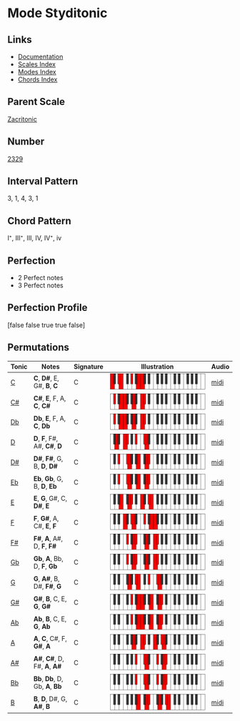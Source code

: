 # Mode Styditonic

## Links

- [Documentation](index.md)
- [Scales Index](Scales.md)
- [Modes Index](Modes.md)
- [Chords Index](Chords.md)

## Parent Scale

[Zacritonic](ScaleZacritonic.md)

## Number

[2329](https://ianring.com/musictheory/scales/2329)

## Interval Pattern

3, 1, 4, 3, 1

## Chord Pattern

I⁺, III⁺, III, IV, IV⁺, iv

## Perfection

- 2 Perfect notes
- 3 Perfect notes

## Perfection Profile

[false false true true false]

## Permutations

| Tonic | Notes | Signature | Illustration | Audio |
|-------|-------|-----------|--------------|-------|
| [C](ModeCNaturalStyditonic.md) | **C**, **D#**, E, G#, **B**, **C** | C | ![CNaturalStyditonic](ModeCNaturalStyditonic.png) | [midi](https://github.com/edipermadi/music/blob/main/docs/ModeCNaturalStyditonic.mid?raw=true) |
| [C#](ModeCSharpStyditonic.md) | **C#**, **E**, F, A, **C**, **C#** | C | ![CSharpStyditonic](ModeCSharpStyditonic.png) | [midi](https://github.com/edipermadi/music/blob/main/docs/ModeCSharpStyditonic.mid?raw=true) |
| [Db](ModeDFlatStyditonic.md) | **Db**, **E**, F, A, **C**, **Db** | C | ![DFlatStyditonic](ModeDFlatStyditonic.png) | [midi](https://github.com/edipermadi/music/blob/main/docs/ModeDFlatStyditonic.mid?raw=true) |
| [D](ModeDNaturalStyditonic.md) | **D**, **F**, F#, A#, **C#**, **D** | C | ![DNaturalStyditonic](ModeDNaturalStyditonic.png) | [midi](https://github.com/edipermadi/music/blob/main/docs/ModeDNaturalStyditonic.mid?raw=true) |
| [D#](ModeDSharpStyditonic.md) | **D#**, **F#**, G, B, **D**, **D#** | C | ![DSharpStyditonic](ModeDSharpStyditonic.png) | [midi](https://github.com/edipermadi/music/blob/main/docs/ModeDSharpStyditonic.mid?raw=true) |
| [Eb](ModeEFlatStyditonic.md) | **Eb**, **Gb**, G, B, **D**, **Eb** | C | ![EFlatStyditonic](ModeEFlatStyditonic.png) | [midi](https://github.com/edipermadi/music/blob/main/docs/ModeEFlatStyditonic.mid?raw=true) |
| [E](ModeENaturalStyditonic.md) | **E**, **G**, G#, C, **D#**, **E** | C | ![ENaturalStyditonic](ModeENaturalStyditonic.png) | [midi](https://github.com/edipermadi/music/blob/main/docs/ModeENaturalStyditonic.mid?raw=true) |
| [F](ModeFNaturalStyditonic.md) | **F**, **G#**, A, C#, **E**, **F** | C | ![FNaturalStyditonic](ModeFNaturalStyditonic.png) | [midi](https://github.com/edipermadi/music/blob/main/docs/ModeFNaturalStyditonic.mid?raw=true) |
| [F#](ModeFSharpStyditonic.md) | **F#**, **A**, A#, D, **F**, **F#** | C | ![FSharpStyditonic](ModeFSharpStyditonic.png) | [midi](https://github.com/edipermadi/music/blob/main/docs/ModeFSharpStyditonic.mid?raw=true) |
| [Gb](ModeGFlatStyditonic.md) | **Gb**, **A**, Bb, D, **F**, **Gb** | C | ![GFlatStyditonic](ModeGFlatStyditonic.png) | [midi](https://github.com/edipermadi/music/blob/main/docs/ModeGFlatStyditonic.mid?raw=true) |
| [G](ModeGNaturalStyditonic.md) | **G**, **A#**, B, D#, **F#**, **G** | C | ![GNaturalStyditonic](ModeGNaturalStyditonic.png) | [midi](https://github.com/edipermadi/music/blob/main/docs/ModeGNaturalStyditonic.mid?raw=true) |
| [G#](ModeGSharpStyditonic.md) | **G#**, **B**, C, E, **G**, **G#** | C | ![GSharpStyditonic](ModeGSharpStyditonic.png) | [midi](https://github.com/edipermadi/music/blob/main/docs/ModeGSharpStyditonic.mid?raw=true) |
| [Ab](ModeAFlatStyditonic.md) | **Ab**, **B**, C, E, **G**, **Ab** | C | ![AFlatStyditonic](ModeAFlatStyditonic.png) | [midi](https://github.com/edipermadi/music/blob/main/docs/ModeAFlatStyditonic.mid?raw=true) |
| [A](ModeANaturalStyditonic.md) | **A**, **C**, C#, F, **G#**, **A** | C | ![ANaturalStyditonic](ModeANaturalStyditonic.png) | [midi](https://github.com/edipermadi/music/blob/main/docs/ModeANaturalStyditonic.mid?raw=true) |
| [A#](ModeASharpStyditonic.md) | **A#**, **C#**, D, F#, **A**, **A#** | C | ![ASharpStyditonic](ModeASharpStyditonic.png) | [midi](https://github.com/edipermadi/music/blob/main/docs/ModeASharpStyditonic.mid?raw=true) |
| [Bb](ModeBFlatStyditonic.md) | **Bb**, **Db**, D, Gb, **A**, **Bb** | C | ![BFlatStyditonic](ModeBFlatStyditonic.png) | [midi](https://github.com/edipermadi/music/blob/main/docs/ModeBFlatStyditonic.mid?raw=true) |
| [B](ModeBNaturalStyditonic.md) | **B**, **D**, D#, G, **A#**, **B** | C | ![BNaturalStyditonic](ModeBNaturalStyditonic.png) | [midi](https://github.com/edipermadi/music/blob/main/docs/ModeBNaturalStyditonic.mid?raw=true) |
